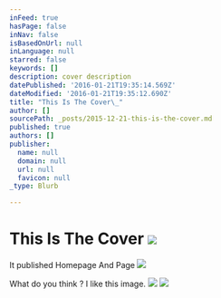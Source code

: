 ```yaml
---
inFeed: true
hasPage: false
inNav: false
isBasedOnUrl: null
inLanguage: null
starred: false
keywords: []
description: cover description
datePublished: '2016-01-21T19:35:14.569Z'
dateModified: '2016-01-21T19:35:12.690Z'
title: "This Is The Cover\_"
author: []
sourcePath: _posts/2015-12-21-this-is-the-cover.md
published: true
authors: []
publisher:
  name: null
  domain: null
  url: null
  favicon: null
_type: Blurb

---
```

# 

# This Is The Cover ![](https://the-grid-user-content.s3-us-west-2.amazonaws.com/0e6f5d14-4ebe-4bf8-b432-e9f0dfe4c015.jpg)

It published Homepage And Page
![](https://the-grid-user-content.s3-us-west-2.amazonaws.com/5465448e-d298-4f80-8140-62b7c5070290.png)

What do you think ? I like this image.
![](https://the-grid-user-content.s3-us-west-2.amazonaws.com/e69ad8c4-b8e4-43a0-a8ed-6456fff80dde.png)
![](https://the-grid-user-content.s3-us-west-2.amazonaws.com/495fb307-fca3-469b-ae96-be86c7110cde.png)